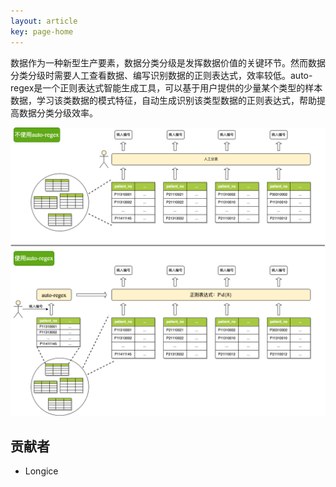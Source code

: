 ```yaml
---
layout: article
key: page-home
---
```




数据作为一种新型生产要素，数据分类分级是发挥数据价值的关键环节。然而数据分类分级时需要人工查看数据、编写识别数据的正则表达式，效率较低。auto-regex是一个正则表达式智能生成工具，可以基于用户提供的少量某个类型的样本数据，学习该类数据的模式特征，自动生成识别该类型数据的正则表达式，帮助提高数据分类分级效率。

![auto-regex](assets/auto-regex.png)





## 贡献者

+ Longice



